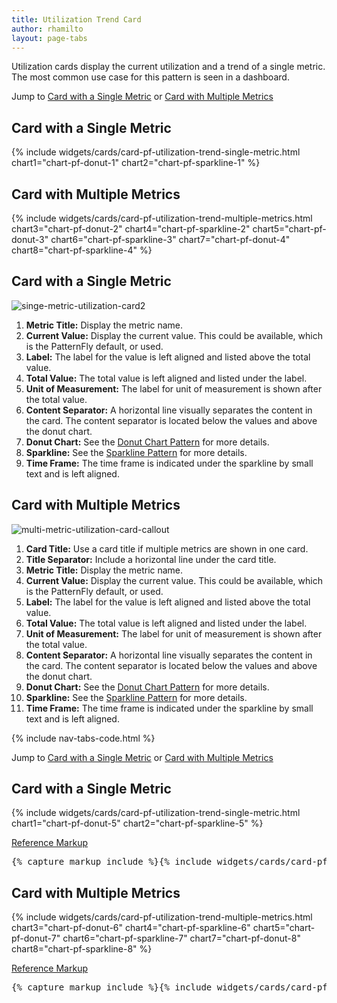 ```yaml
---
title: Utilization Trend Card
author: rhamilto
layout: page-tabs
---
```

<div class="tab-content">
  <div role="tabpanel" class="tab-pane active" id="overview">
    <p>Utilization cards display the current utilization and a trend of a single metric.  The most common use case for this pattern is seen in a dashboard.</p>
    <p>Jump to <a href="#example-overview-1">Card with a Single Metric</a> or <a href="#example-overview-2">Card with Multiple Metrics</a></p>
    <h2 id="example-overview-1">Card with a Single Metric</h2>
    <div class="row">
      <div class="col-md-5">
        <div class="example-pf">
          <div class="cards-pf">
            <div class="container-fluid container-cards-pf">
              <div class="row row-cards-pf">
                <div class="col-md-12">
                  <!-- Important:  if you need to nest additional .row within a .row.row-cards-pf, do *not* use .row-cards-pf on the nested .row  -->
                  {% include widgets/cards/card-pf-utilization-trend-single-metric.html chart1="chart-pf-donut-1" chart2="chart-pf-sparkline-1" %}
                </div>
              </div>
            </div>
          </div>
        </div>
      </div>
    </div>
    <h2 id="example-overview-2">Card with Multiple Metrics</h2>
    <div class="example-pf">
      <div class="cards-pf">
        <div class="container-fluid container-cards-pf">
          <div class="row row-cards-pf">
            <div class="col-md-12">
              <!-- Important:  if you need to nest additional .row within a .row.row-cards-pf, do *not* use .row-cards-pf on the nested .row  -->
              {% include widgets/cards/card-pf-utilization-trend-multiple-metrics.html chart3="chart-pf-donut-2" chart4="chart-pf-sparkline-2" chart5="chart-pf-donut-3" chart6="chart-pf-sparkline-3" chart7="chart-pf-donut-4" chart8="chart-pf-sparkline-4" %}
            </div>
          </div>
        </div>
      </div>
    </div>
  </div>
  <div role="tabpanel" class="tab-pane" id="design">
    <h2>Card with a Single Metric</h2>
    <div class="row">
      <div class="col-md-7 col-lg-5">
        <img src="{{site.baseurl}}assets/img/singe-metric-utilization-card2.png" alt="singe-metric-utilization-card2" />
      </div>
      <div class="col-md-5 col-lg-7">
        <ol>
          <li><b>Metric Title:</b> Display the metric name.</li>
          <li><b>Current Value:</b> Display the current value. This could be available, which is the PatternFly default, or used.</li>
          <li><b>Label:</b> The label for the value is left aligned and listed above the total value.</li>
          <li><b>Total Value:</b> The total value is left aligned and listed under the label.</li>
          <li><b>Unit of Measurement:</b> The label for unit of measurement is shown after the total value.</li>
          <li><b>Content Separator:</b> A horizontal line visually separates the content in the card. The content separator is located below the values and above the donut chart. </li>
          <li><b>Donut Chart:</b> See the <a href="{{ site.baseurl}}patterns/donut-chart/">Donut Chart Pattern</a> for more details.</li>
          <li><b>Sparkline:</b> See the <a href="{{ site.baseurl}}patterns/sparkline/">Sparkline Pattern</a> for more details.</li>
          <li><b>Time Frame:</b> The time frame is indicated under the sparkline by small text and is left aligned.</li>
        </ol>
      </div>
    </div>
    <h2>Card with Multiple Metrics</h2>
    <div class="row">
      <div class="col-md-7 col-lg-5">
        <img src="{{site.baseurl}}assets/img/multi-metric-utilization-card-callout1.png" alt="multi-metric-utilization-card-callout"/>
      </div>
      <div class="col-md-5 col-lg-7">
        <ol>
          <li><b>Card Title:</b> Use a card title if multiple metrics are shown in one card.</li>
          <li><b>Title Separator:</b> Include a horizontal line under the card title.</li>
          <li><b>Metric Title:</b> Display the metric name.</li>
          <li><b>Current Value:</b> Display the current value. This could be available, which is the PatternFly default, or used.</li>
          <li><b>Label:</b> The label for the value is left aligned and listed above the total value.</li>
          <li><b>Total Value:</b> The total value is left aligned and listed under the label.</li>
          <li><b>Unit of Measurement:</b> The label for unit of measurement is shown after the total value.</li>
          <li><b>Content Separator:</b> A horizontal line visually separates the content in the card. The content separator is located below the values and above the donut chart.</li>
          <li><b>Donut Chart:</b> See the <a href="{{ site.baseurl}}patterns/donut-chart/">Donut Chart Pattern</a> for more details.</li>
          <li><b>Sparkline:</b> See the <a href="{{ site.baseurl}}patterns/sparkline/">Sparkline Pattern</a> for more details.</li>
          <li><b>Time Frame:</b> The time frame is indicated under the sparkline by small text and is left aligned.</li>
        </ol>
      </div>
    </div>
  </div>
  <div role="tabpanel" class="tab-pane" id="code">
    {% include nav-tabs-code.html %}
    <div class="tab-content">
      <div role="tabpanel" class="tab-pane nested active" id="html-css">
        <p>Jump to <a href="#example-code-1">Card with a Single Metric</a> or <a href="#example-code-2">Card with Multiple Metrics</a></p>
        <h2 id="example-code-1">Card with a Single Metric</h2>
        <div class="row">
          <div class="col-md-5">
            <div class="example-pf">
              <div class="example-pf-demo example-pf-demo-no-padding">
                <div class="cards-pf">
                  <div class="container-fluid container-cards-pf">
                    <div class="row row-cards-pf">
                      <div class="col-md-12">
                        <!-- Important:  if you need to nest additional .row within a .row.row-cards-pf, do *not* use .row-cards-pf on the nested .row  -->
                        {% include widgets/cards/card-pf-utilization-trend-single-metric.html chart1="chart-pf-donut-5" chart2="chart-pf-sparkline-5" %}
                      </div>
                    </div>
                  </div>
                </div>
              </div>
            </div>
          </div>
        </div>
        <p class="reference-markup"><a class="collapse-toggle" data-toggle="collapse" aria-expanded="true" aria-controls="card-markup-1" href="#card-markup-1">Reference Markup</a></p>
        <div class="collapse in" id="card-markup-1">
          <pre class="prettyprint">{% capture markup_include %}{% include widgets/cards/card-pf-utilization-trend-single-metric.html chart1="chart-pf-donut-5" chart2="chart-pf-sparkline-5" %}{% endcapture %}{{ markup_include | xml_escape }}</pre>
        </div>
        <h2 id="example-code-2">Card with Multiple Metrics</h2>
        <div class="example-pf">
          <div class="example-pf-demo example-pf-demo-no-padding">
            <div class="cards-pf">
              <div class="container-fluid container-cards-pf">
                <div class="row row-cards-pf">
                  <div class="col-md-12">
                    <!-- Important:  if you need to nest additional .row within a .row.row-cards-pf, do *not* use .row-cards-pf on the nested .row  -->
                    {% include widgets/cards/card-pf-utilization-trend-multiple-metrics.html chart3="chart-pf-donut-6" chart4="chart-pf-sparkline-6" chart5="chart-pf-donut-7" chart6="chart-pf-sparkline-7" chart7="chart-pf-donut-8" chart8="chart-pf-sparkline-8" %}
                  </div>
                </div>
              </div>
            </div>
          </div>
        </div>
        <p class="reference-markup"><a class="collapse-toggle" data-toggle="collapse" aria-expanded="true" aria-controls="card-markup-2" href="#card-markup-2">Reference Markup</a></p>
        <div class="collapse in" id="card-markup-2">
          <pre class="prettyprint">{% capture markup_include %}{% include widgets/cards/card-pf-utilization-trend-multiple-metrics.html chart3="chart-pf-donut-6" chart4="chart-pf-sparkline-6" chart5="chart-pf-donut-7" chart6="chart-pf-sparkline-7" chart7="chart-pf-donut-8" chart8="chart-pf-sparkline-8" %}{% endcapture %}{{ markup_include | xml_escape }}</pre>
        </div>
      </div>
      <div role="tabpanel" class="tab-pane nested" id="angular">
        <div ng-app="docsApp" ng-controller="DocsController" class="content">
          <div ng-include src="'/components/angular-patternfly/dist/docs/partials/api/patternfly.charts.directive.pfUtilizationTrendChart.html'"></div>
        </div>
      </div>
    </div>
  </div>
</div>
